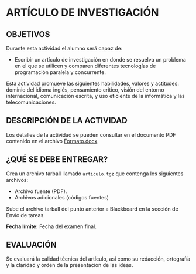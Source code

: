 # ARTÍCULO DE INVESTIGACIÓN
## OBJETIVOS
Durante esta actividad el alumno será capaz de:

* Escribir un artículo de investigación en donde se resuelva un problema en el que se utilicen y comparen diferentes tecnologías de programación paralela y concurrente.

Esta actividad promueve las siguientes habilidades, valores y actitudes: dominio del idioma inglés, pensamiento crítico, visión del entorno internacional, comunicación escrita, y uso eficiente de la informática y las telecomunicaciones.

## DESCRIPCIÓN DE LA ACTIVIDAD
Los detalles de la actividad se pueden consultar en el documento PDF contenido en el archivo [Formato.docx](https://github.com/Manchas2k4/advanced_programming/blob/master/documents/PDF/Formato.pdf). 

## ¿QUÉ SE DEBE ENTREGAR?
Crea un archivo tarball llamado `articulo.tgz` que contenga los siguientes archivos:

* Archivo fuente (PDF).
* Archivos adicionales (códigos fuentes)

Sube el archivo tarball del punto anterior a Blackboard en la sección de Envío de tareas.

**Fecha límite:** Fecha del examen final.

## EVALUACIÓN
Se evaluará la calidad técnica del artículo, así como su redacción, ortografía y la claridad y orden de la presentación de las ideas. 
